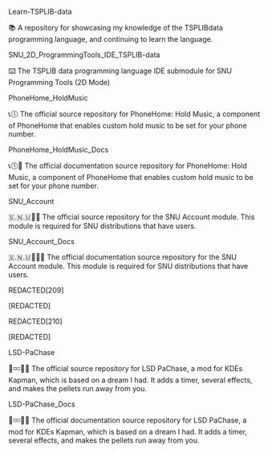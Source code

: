 
Learn-TSPLIB-data

📚️ A repository for showcasing my knowledge of the TSPLIBdata programming language, and continuing to learn the language. 

SNU_2D_ProgrammingTools_IDE_TSPLIB-data

⌨️ The TSPLIB data programming language IDE submodule for SNU Programming Tools (2D Mode)

PhoneHome_HoldMusic

📞️🕔️ The official source repository for PhoneHome: Hold Music, a component of PhoneHome that enables custom hold music to be set for your phone number.

PhoneHome_HoldMusic_Docs

📞️🕔️📖️ The official documentation source repository for PhoneHome: Hold Music, a component of PhoneHome that enables custom hold music to be set for your phone number.

SNU_Account

🇸.🇳.🇺📑️👤️ The official source repository for the SNU Account module. This module is required for SNU distributions that have users.

SNU_Account_Docs

🇸.🇳.🇺📑️👤️📖️ The official documentation source repository for the SNU Account module. This module is required for SNU distributions that have users.

REDACTED[209]

[REDACTED]

REDACTED[210]

[REDACTED]

LSD-PaChase

🌈️◽️◽️👻️📖️ The official source repository for LSD PaChase, a mod for KDEs Kapman, which is based on a dream I had. It adds a timer, several effects, and makes the pellets run away from you.

LSD-PaChase_Docs

🌈️◽️◽️👻️📖️ The official documentation source repository for LSD PaChase, a mod for KDEs Kapman, which is based on a dream I had. It adds a timer, several effects, and makes the pellets run away from you.

